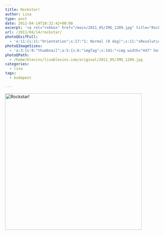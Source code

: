 ```yaml
---
title: Rockstar!
author: Lisa
type: post
date: 2011-04-14T10:32:42+00:00
excerpt: '<a rel="rokbox" href="/main/2011_05/IMG_1209.jpg" title="Rockstar!"><img width="447" height="447" alt="Rockstar!" src="/thumbnail/2011_05/IMG_1209.jpg" class="photoQexcerpt photoQLinkImg" /></a>'
url: /2011/04/14/rockstar/
photoQExifFull:
  - 'a:11:{s:11:"Orientation";s:17:"1: Normal (0 deg)";s:11:"xResolution";s:26:"72 dots per ResolutionUnit";s:11:"yResolution";s:26:"72 dots per ResolutionUnit";s:14:"ResolutionUnit";s:4:"Inch";s:11:"ExifVersion";s:12:"version 2.21";s:15:"FlashPixVersion";s:9:"version 1";s:10:"ColorSpace";s:4:"sRGB";s:14:"ExifImageWidth";s:10:"612 pixels";s:15:"ExifImageHeight";s:10:"612 pixels";s:16:"SceneCaptureMode";s:1:"0";s:20:"FocalLength35mmEquiv";s:0:"";}'
photoQImageSizes:
  - 'a:3:{s:9:"thumbnail";a:5:{s:6:"imgTag";s:141:"<img width="447" height="447" alt="Rockstar!" src="/thumbnail/2011_05/IMG_1209.jpg" class="PhotoQImg" />";s:6:"imgUrl";s:68:"/thumbnail/2011_05/IMG_1209.jpg";s:7:"imgPath";s:71:"/home/blevins/lisablevins.com/thumbnail/2011_05/IMG_1209.jpg";s:8:"imgWidth";s:3:"447";s:9:"imgHeight";s:3:"447";}s:4:"main";a:5:{s:6:"imgTag";s:136:"<img width="525" height="525" alt="Rockstar!" src="/main/2011_05/IMG_1209.jpg" class="PhotoQImg" />";s:6:"imgUrl";s:63:"/main/2011_05/IMG_1209.jpg";s:7:"imgPath";s:66:"/home/blevins/lisablevins.com/main/2011_05/IMG_1209.jpg";s:8:"imgWidth";s:3:"525";s:9:"imgHeight";s:3:"525";}s:8:"original";a:5:{s:6:"imgTag";s:140:"<img width="612" height="612" alt="Rockstar!" src="/original/2011_05/IMG_1209.jpg" class="PhotoQImg" />";s:6:"imgUrl";s:67:"/original/2011_05/IMG_1209.jpg";s:7:"imgPath";s:70:"/home/blevins/lisablevins.com/original/2011_05/IMG_1209.jpg";s:8:"imgWidth";s:3:"612";s:9:"imgHeight";s:3:"612";}}'
photoQPath:
  - /home/blevins/lisablevins.com/original/2011_05/IMG_1209.jpg
categories:
  - lisa
tags:
  - budapest

---
```

<a rel="lightbox" href="/main/2011_05/IMG_1209.jpg" title="Rockstar!"><img width="447" height="447" alt="Rockstar!" src="/thumbnail/2011_05/IMG_1209.jpg" class="photoQcontent photoQLinkImg" /></a>

<div class="photoQDescr">
</div>